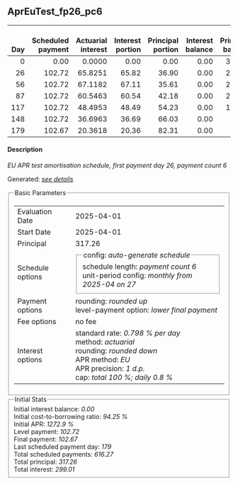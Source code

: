 <h2>AprEuTest_fp26_pc6</h2>
<table>
    <thead style="vertical-align: bottom;">
        <th style="text-align: right;">Day</th>
        <th style="text-align: right;">Scheduled payment</th>
        <th style="text-align: right;">Actuarial interest</th>
        <th style="text-align: right;">Interest portion</th>
        <th style="text-align: right;">Principal portion</th>
        <th style="text-align: right;">Interest balance</th>
        <th style="text-align: right;">Principal balance</th>
        <th style="text-align: right;">Total actuarial interest</th>
        <th style="text-align: right;">Total interest</th>
        <th style="text-align: right;">Total principal</th>
    </thead>
    <tr style="text-align: right;">
        <td class="ci00">0</td>
        <td class="ci01" style="white-space: nowrap;">0.00</td>
        <td class="ci02">0.0000</td>
        <td class="ci03">0.00</td>
        <td class="ci04">0.00</td>
        <td class="ci05">0.00</td>
        <td class="ci06">317.26</td>
        <td class="ci07">0.0000</td>
        <td class="ci08">0.00</td>
        <td class="ci09">0.00</td>
    </tr>
    <tr style="text-align: right;">
        <td class="ci00">26</td>
        <td class="ci01" style="white-space: nowrap;">102.72</td>
        <td class="ci02">65.8251</td>
        <td class="ci03">65.82</td>
        <td class="ci04">36.90</td>
        <td class="ci05">0.00</td>
        <td class="ci06">280.36</td>
        <td class="ci07">65.8251</td>
        <td class="ci08">65.82</td>
        <td class="ci09">36.90</td>
    </tr>
    <tr style="text-align: right;">
        <td class="ci00">56</td>
        <td class="ci01" style="white-space: nowrap;">102.72</td>
        <td class="ci02">67.1182</td>
        <td class="ci03">67.11</td>
        <td class="ci04">35.61</td>
        <td class="ci05">0.00</td>
        <td class="ci06">244.75</td>
        <td class="ci07">132.9433</td>
        <td class="ci08">132.93</td>
        <td class="ci09">72.51</td>
    </tr>
    <tr style="text-align: right;">
        <td class="ci00">87</td>
        <td class="ci01" style="white-space: nowrap;">102.72</td>
        <td class="ci02">60.5463</td>
        <td class="ci03">60.54</td>
        <td class="ci04">42.18</td>
        <td class="ci05">0.00</td>
        <td class="ci06">202.57</td>
        <td class="ci07">193.4895</td>
        <td class="ci08">193.47</td>
        <td class="ci09">114.69</td>
    </tr>
    <tr style="text-align: right;">
        <td class="ci00">117</td>
        <td class="ci01" style="white-space: nowrap;">102.72</td>
        <td class="ci02">48.4953</td>
        <td class="ci03">48.49</td>
        <td class="ci04">54.23</td>
        <td class="ci05">0.00</td>
        <td class="ci06">148.34</td>
        <td class="ci07">241.9848</td>
        <td class="ci08">241.96</td>
        <td class="ci09">168.92</td>
    </tr>
    <tr style="text-align: right;">
        <td class="ci00">148</td>
        <td class="ci01" style="white-space: nowrap;">102.72</td>
        <td class="ci02">36.6963</td>
        <td class="ci03">36.69</td>
        <td class="ci04">66.03</td>
        <td class="ci05">0.00</td>
        <td class="ci06">82.31</td>
        <td class="ci07">278.6812</td>
        <td class="ci08">278.65</td>
        <td class="ci09">234.95</td>
    </tr>
    <tr style="text-align: right;">
        <td class="ci00">179</td>
        <td class="ci01" style="white-space: nowrap;">102.67</td>
        <td class="ci02">20.3618</td>
        <td class="ci03">20.36</td>
        <td class="ci04">82.31</td>
        <td class="ci05">0.00</td>
        <td class="ci06">0.00</td>
        <td class="ci07">299.0430</td>
        <td class="ci08">299.01</td>
        <td class="ci09">317.26</td>
    </tr>
</table>
<h4>Description</h4>
<p><i>EU APR test amortisation schedule, first payment day 26, payment count 6</i></p>
<p>Generated: <i><a href="../GeneratedDate.html">see details</a></i></p>
<fieldset><legend>Basic Parameters</legend>
<table>
    <tr>
        <td>Evaluation Date</td>
        <td>2025-04-01</td>
    </tr>
    <tr>
        <td>Start Date</td>
        <td>2025-04-01</td>
    </tr>
    <tr>
        <td>Principal</td>
        <td>317.26</td>
    </tr>
    <tr>
        <td>Schedule options</td>
        <td>
            <fieldset>
                <legend>config: <i>auto-generate schedule</i></legend>
                <div>schedule length: <i><i>payment count</i> 6</i></div>
                <div>unit-period config: <i>monthly from 2025-04 on 27</i></div>
            </fieldset>
        </td>
    </tr>
    <tr>
        <td>Payment options</td>
        <td>
            <div>
                <div>rounding: <i>rounded up</i></div>
                <div>level-payment option: <i>lower&nbsp;final&nbsp;payment</i></div>
            </div>
        </td>
    </tr>
    <tr>
        <td>Fee options</td>
        <td>no fee
        </td>
    </tr>
    <tr>
        <td>Interest options</td>
        <td>
            <div>
                <div>standard rate: <i>0.798 % per day</i></div>
                <div>method: <i>actuarial</i></div>
                <div>rounding: <i>rounded down</i></div>
                <div>APR method: <i>EU</i></div>
                <div>APR precision: <i>1 d.p.</i></div>
                <div>cap: <i>total 100 %; daily 0.8 %</div>
            </div>
        </td>
    </tr>
</table></fieldset>
<fieldset><legend>Initial Stats</legend>
<div>
    <div>Initial interest balance: <i>0.00</i></div>
    <div>Initial cost-to-borrowing ratio: <i>94.25 %</i></div>
    <div>Initial APR: <i>1272.9 %</i></div>
    <div>Level payment: <i>102.72</i></div>
    <div>Final payment: <i>102.67</i></div>
    <div>Last scheduled payment day: <i>179</i></div>
    <div>Total scheduled payments: <i>616.27</i></div>
    <div>Total principal: <i>317.26</i></div>
    <div>Total interest: <i>299.01</i></div>
</div></fieldset>